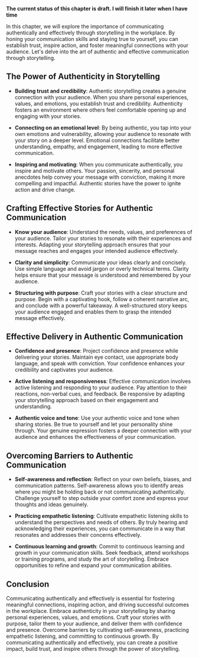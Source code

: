 **The current status of this chapter is draft. I will finish it later when I have time**

In this chapter, we will explore the importance of communicating authentically and effectively through storytelling in the workplace. By honing your communication skills and staying true to yourself, you can establish trust, inspire action, and foster meaningful connections with your audience. Let's delve into the art of authentic and effective communication through storytelling.

The Power of Authenticity in Storytelling
-----------------------------------------

* **Building trust and credibility**: Authentic storytelling creates a genuine connection with your audience. When you share personal experiences, values, and emotions, you establish trust and credibility. Authenticity fosters an environment where others feel comfortable opening up and engaging with your stories.

* **Connecting on an emotional level**: By being authentic, you tap into your own emotions and vulnerability, allowing your audience to resonate with your story on a deeper level. Emotional connections facilitate better understanding, empathy, and engagement, leading to more effective communication.

* **Inspiring and motivating**: When you communicate authentically, you inspire and motivate others. Your passion, sincerity, and personal anecdotes help convey your message with conviction, making it more compelling and impactful. Authentic stories have the power to ignite action and drive change.

Crafting Effective Stories for Authentic Communication
------------------------------------------------------

* **Know your audience**: Understand the needs, values, and preferences of your audience. Tailor your stories to resonate with their experiences and interests. Adapting your storytelling approach ensures that your message reaches and engages your intended audience effectively.

* **Clarity and simplicity**: Communicate your ideas clearly and concisely. Use simple language and avoid jargon or overly technical terms. Clarity helps ensure that your message is understood and remembered by your audience.

* **Structuring with purpose**: Craft your stories with a clear structure and purpose. Begin with a captivating hook, follow a coherent narrative arc, and conclude with a powerful takeaway. A well-structured story keeps your audience engaged and enables them to grasp the intended message effectively.

Effective Delivery in Authentic Communication
---------------------------------------------

* **Confidence and presence**: Project confidence and presence while delivering your stories. Maintain eye contact, use appropriate body language, and speak with conviction. Your confidence enhances your credibility and captivates your audience.

* **Active listening and responsiveness**: Effective communication involves active listening and responding to your audience. Pay attention to their reactions, non-verbal cues, and feedback. Be responsive by adapting your storytelling approach based on their engagement and understanding.

* **Authentic voice and tone**: Use your authentic voice and tone when sharing stories. Be true to yourself and let your personality shine through. Your genuine expression fosters a deeper connection with your audience and enhances the effectiveness of your communication.

Overcoming Barriers to Authentic Communication
----------------------------------------------

* **Self-awareness and reflection**: Reflect on your own beliefs, biases, and communication patterns. Self-awareness allows you to identify areas where you might be holding back or not communicating authentically. Challenge yourself to step outside your comfort zone and express your thoughts and ideas genuinely.

* **Practicing empathetic listening**: Cultivate empathetic listening skills to understand the perspectives and needs of others. By truly hearing and acknowledging their experiences, you can communicate in a way that resonates and addresses their concerns effectively.

* **Continuous learning and growth**: Commit to continuous learning and growth in your communication skills. Seek feedback, attend workshops or training programs, and study the art of storytelling. Embrace opportunities to refine and expand your communication abilities.

Conclusion
----------

Communicating authentically and effectively is essential for fostering meaningful connections, inspiring action, and driving successful outcomes in the workplace. Embrace authenticity in your storytelling by sharing personal experiences, values, and emotions. Craft your stories with purpose, tailor them to your audience, and deliver them with confidence and presence. Overcome barriers by cultivating self-awareness, practicing empathetic listening, and committing to continuous growth. By communicating authentically and effectively, you can create a positive impact, build trust, and inspire others through the power of storytelling.
